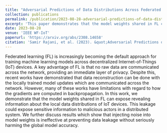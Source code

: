 ```yaml
---
title: "Adversarial Predictions of Data Distributions Across Federated Internet-of-Things Devices"
collection: publications
permalink: /publication/2023-08-28-adversarial-predictions-of-data-distributions-across-federated-internet-of-things-devices
excerpt: 'This paper demonstrates that the model weights shared in FL can expose revealing information about the local data distributions of IoT devices.'
date: 2023-08-28
venue: 'IEEE WF-IoT'
paperurl: 'https://arxiv.org/abs/2308.14658'
citation: 'Samir Rajani, et al. (2023). &quot;Adversarial Predictions of Data Distributions Across Federated Internet-of-Things Devices.&quot; <i>IEEE WF-IoT</i>.'
---
```

Federated learning (FL) is increasingly becoming the default approach for training machine learning models across decentralized Internet-of-Things (IoT) devices. A key advantage of FL is that no raw data are communicated across the network, providing an immediate layer of privacy. Despite this, recent works have demonstrated that data reconstruction can be done with the locally trained model updates which are communicated across the network. However, many of these works have limitations with regard to how the gradients are computed in backpropagation. In this work, we demonstrate that the model weights shared in FL can expose revealing information about the local data distributions of IoT devices. This leakage could expose sensitive information to malicious actors in a distributed system. We further discuss results which show that injecting noise into model weights is ineffective at preventing data leakage without seriously harming the global model accuracy.
